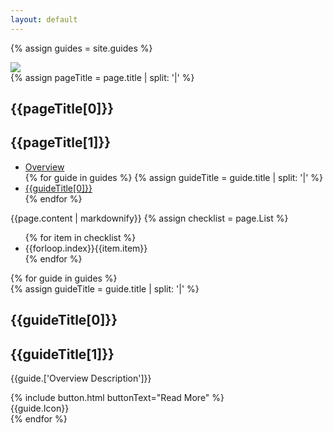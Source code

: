 ```yaml
---
layout: default
---
```


{% assign guides = site.guides %}
<section id="pageBanner">
  <div class="flex page--banner" style="background-color:{{page.['Page Banner Colour']}}">
    <div class="flex__leftCol"></div>
    <div class="flex__mainCol">
      <img src="/docs/{{page.['Page Banner Image']}}">
    </div>
    <div class="flex__rightCol"></div>
  </div>
</section>
<section id="pageTitle">
  <div class="flex page--title">
    <div class="flex__leftCol"></div>
    <div class="flex__mainCol">
      {% assign pageTitle = page.title | split: '|' %}
      <h1>{{pageTitle[0]}}</h1>
      <h1 class="secondary">{{pageTitle[1]}}</h1>
    </div>
    <div class="flex__rightCol"></div>
  </div>
</section>
<section id="pageDescription">
  <div class="flex">
    <div class="flex__leftCol">
      <ul class="section__menu">
        <li class="active"><a href="/docs/">Overview</a></li>
        {% for guide in guides %}
          {% assign guideTitle = guide.title | split: '|' %}
          <li><a href="/docs{{guide.url}}">{{guideTitle[0]}}</a></li>
        {% endfor %}
      </ul>
    </div>
    <div class="flex__mainCol">
      {{page.content | markdownify}}
      {% assign checklist = page.List %}
      <ul class="page--checklist">
        {% for item in checklist %}
          <li><span class="page__checklist-number">{{forloop.index}}</span><span class="page__checklist-title">{{item.item}}</span></li>
        {% endfor %}
      </ul>
    </div>
    <div class="flex__rightCol"></div>
  </div>
</section>
{% for guide in guides %}
  <section id="pageGuides">
    <div class="flex page--guides guide--{{guide.Colours}}">
      <a class="guide__link" href="/docs{{guide.url}}"></a>
      <div class="flex__leftCol"></div>
      <div class="flex__mainCol">
        <div class="guide__inner-content">
        {% assign guideTitle = guide.title | split: '|' %}
        <h1>{{guideTitle[0]}}</h1>
        <h1 class="secondary">{{guideTitle[1]}}</h1>
        <p>{{guide.['Overview Description']}}</p>
        {% include button.html buttonText="Read More" %}
        </div>
      </div>
      <div class="flex__rightCol">
        <span class="js-guide-icons">
          {{guide.Icon}}
        </span>
      </div>
    </div>
  </section>
{% endfor %}

